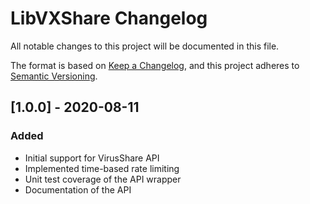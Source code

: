 # LibVXShare Changelog
All notable changes to this project will be documented in this file.

The format is based on [Keep a Changelog](https://keepachangelog.com/en/1.1.0/),
and this project adheres to [Semantic Versioning](https://semver.org/spec/v2.0.0.html).

## [1.0.0] - 2020-08-11

### Added

* Initial support for VirusShare API
* Implemented time-based rate limiting
* Unit test coverage of the API wrapper
* Documentation of the API
